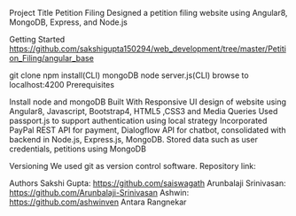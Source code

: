 Project Title
Petition Filing 
Designed a petition filing website using Angular8, MongoDB, Express, and Node.js

Getting Started https://github.com/sakshigupta150294/web_development/tree/master/Petition_Filing/angular_base

git clone
npm install(CLI)
mongoDB
node server.js(CLI)
browse to localhost:4200
Prerequisites

Install node and mongoDB
Built With
Responsive UI design of website using Angular8, Javascript, Bootstrap4, HTML5 ,CSS3 and Media Queries
Used passport.js to support authentication using local strategy
Incorporated PayPal REST API for payment, Dialogflow API for chatbot, consolidated with backend in Node.js, Express.js, MongoDB. 
Stored data such as user credentials, petitions using MongoDB

Versioning
We used git as version control software.
Repository link: 

Authors
Sakshi Gupta: https://github.com/saiswagath
Arunbalaji Srinivasan: https://github.com/Arunbalaji-Srinivasan
Ashwin: https://github.com/ashwinven
Antara Rangnekar 

